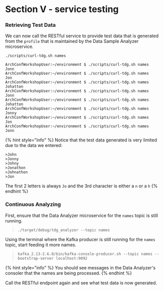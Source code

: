 # Section V - service testing

### Retrieving Test Data

We can now call the RESTful service to provide test data that is generated from the `profile` that is maintained by the Data Sample Analyzer microservice.

```text
./scripts/curl-tdg.sh names
```

```text
ArchConfWorkshopUser:~/environment $ ./scripts/curl-tdg.sh names
Jonn
ArchConfWorkshopUser:~/environment $ ./scripts/curl-tdg.sh names
Jon
ArchConfWorkshopUser:~/environment $ ./scripts/curl-tdg.sh names
Johatton
ArchConfWorkshopUser:~/environment $ ./scripts/curl-tdg.sh names
Jonn
ArchConfWorkshopUser:~/environment $ ./scripts/curl-tdg.sh names
Johatton
ArchConfWorkshopUser:~/environment $ ./scripts/curl-tdg.sh names
Jonny
ArchConfWorkshopUser:~/environment $ ./scripts/curl-tdg.sh names
Jon
ArchConfWorkshopUser:~/environment $ ./scripts/curl-tdg.sh names
Jonn
```

{% hint style="info" %}
Notice that the test data generated is very limited due to the data we entered:

```text
>John
>Jonny
>Johny
>Jonathon
>Johnathon
>Jon  
```

 The first 2 letters is always `Jo` and the 3rd character is either a `n` or a `h`
{% endhint %}

### Continuous Analyzing 

First, ensure that the Data Analyzer microservice for the `names` topic is still running. 

> `./target/debug/tdg_analyzer --topic names`

Using the terminal where the Kafka producer is still running for the `names` topic, start feeding it more names.

> `kafka_2.13-2.6.0/bin/kafka-console-producer.sh --topic names --bootstrap-server localhost:9092`

{% hint style="info" %}
You should see messages in the Data Analyzer's consoler that the names are being processed.
{% endhint %}

Call the RESTful endpoint again and see what test data is now generated.



